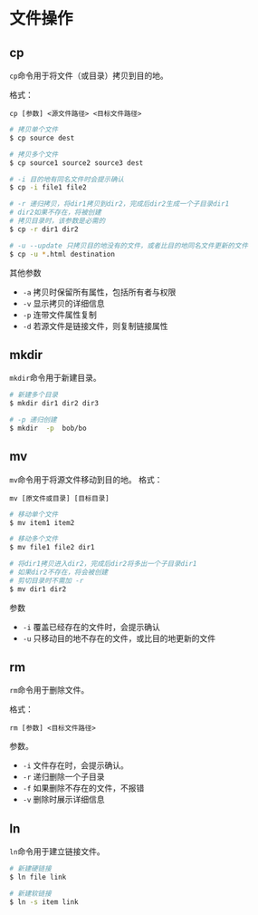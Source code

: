 # 文件操作

## cp

`cp`命令用于将文件（或目录）拷贝到目的地。

格式：
```
cp [参数] <源文件路径> <目标文件路径>
```

```bash
# 拷贝单个文件
$ cp source dest

# 拷贝多个文件
$ cp source1 source2 source3 dest

# -i 目的地有同名文件时会提示确认
$ cp -i file1 file2

# -r 递归拷贝，将dir1拷贝到dir2，完成后dir2生成一个子目录dir1
# dir2如果不存在，将被创建
# 拷贝目录时，该参数是必需的
$ cp -r dir1 dir2

# -u --update 只拷贝目的地没有的文件，或者比目的地同名文件更新的文件
$ cp -u *.html destination
```

其他参数

- `-a` 拷贝时保留所有属性，包括所有者与权限
- `-v` 显示拷贝的详细信息
- `-p` 连带文件属性复制
- `-d` 若源文件是链接文件，则复制链接属性


## mkdir

`mkdir`命令用于新建目录。

```bash
# 新建多个目录
$ mkdir dir1 dir2 dir3

# -p 递归创建   
$ mkdir  -p  bob/bo
```

## mv

`mv`命令用于将源文件移动到目的地。
格式：
```
mv [原文件或目录] [目标目录]
```
```bash
# 移动单个文件
$ mv item1 item2

# 移动多个文件
$ mv file1 file2 dir1

# 将dir1拷贝进入dir2，完成后dir2将多出一个子目录dir1
# 如果dir2不存在，将会被创建
# 剪切目录时不需加 -r
$ mv dir1 dir2
```

参数

- `-i` 覆盖已经存在的文件时，会提示确认
- `-u` 只移动目的地不存在的文件，或比目的地更新的文件

## rm

`rm`命令用于删除文件。

格式：
```
rm [参数] <目标文件路径>
```

参数。

- `-i` 文件存在时，会提示确认。
- `-r` 递归删除一个子目录
- `-f` 如果删除不存在的文件，不报错
- `-v` 删除时展示详细信息

## ln

`ln`命令用于建立链接文件。

```bash
# 新建硬链接
$ ln file link

# 新建软链接
$ ln -s item link
```

